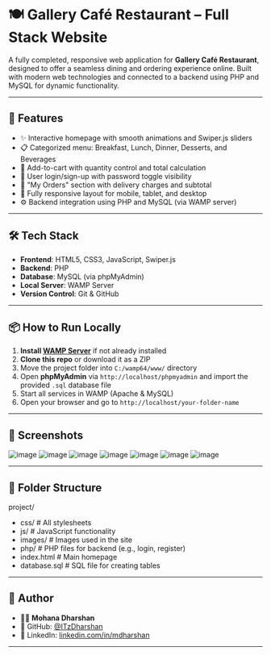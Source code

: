# 🍽️ Gallery Café Restaurant – Full Stack Website

A fully completed, responsive web application for **Gallery Café Restaurant**, designed to offer a seamless dining and ordering experience online. Built with modern web technologies and connected to a backend using PHP and MySQL for dynamic functionality.

---

## 🚀 Features

- ✨ Interactive homepage with smooth animations and Swiper.js sliders
- 📋 Categorized menu: Breakfast, Lunch, Dinner, Desserts, and Beverages
- 🛒 Add-to-cart with quantity control and total calculation
- 🔐 User login/sign-up with password toggle visibility
- 🧾 "My Orders" section with delivery charges and subtotal
- 📱 Fully responsive layout for mobile, tablet, and desktop
- ⚙️ Backend integration using PHP and MySQL (via WAMP server)

---

## 🛠️ Tech Stack

- **Frontend**: HTML5, CSS3, JavaScript, Swiper.js
- **Backend**: PHP
- **Database**: MySQL (via phpMyAdmin)
- **Local Server**: WAMP Server
- **Version Control**: Git & GitHub

---

## 📦 How to Run Locally

1. **Install [WAMP Server](https://www.wampserver.com/en/)** if not already installed
2. **Clone this repo** or download it as a ZIP
3. Move the project folder into `C:/wamp64/www/` directory
4. Open **phpMyAdmin** via `http://localhost/phpmyadmin` and import the provided `.sql` database file
5. Start all services in WAMP (Apache & MySQL)
6. Open your browser and go to `http://localhost/your-folder-name`

---

## 📸 Screenshots

![image](https://github.com/user-attachments/assets/600b86a5-328f-47b9-a98d-48094c9478bd)
![image](https://github.com/user-attachments/assets/02a1022d-a96c-4c8d-8bc0-111a6a214069)
![image](https://github.com/user-attachments/assets/b0887678-1bb8-4ed5-b5c5-a239ddccf0ce)
![image](https://github.com/user-attachments/assets/9fa3f3fd-cea9-4cf8-84f7-941c9b5150c1)
![image](https://github.com/user-attachments/assets/470c53c6-e90e-4c36-b252-5082317becd8)
![image](https://github.com/user-attachments/assets/963ad45f-e1c2-463d-9723-63522b27f24e)
![image](https://github.com/user-attachments/assets/9b7188cf-6af6-45e9-9173-9c2c1ae5717e)




---

## 📂 Folder Structure

project/
- css/ # All stylesheets
- js/ # JavaScript functionality
- images/ # Images used in the site
- php/ # PHP files for backend (e.g., login, register)
- index.html # Main homepage
- database.sql # SQL file for creating tables


---

## 🤝 Author

- 👨‍💻 **Mohana Dharshan**
- 🐙 GitHub: [@ITzDharshan](https://github.com/ITzDharshan)
- 💼 LinkedIn: [linkedin.com/in/mdharshan](https://www.linkedin.com/in/mdharshan)

---


